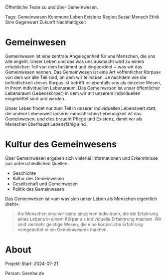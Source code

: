 Öffentliche Texte zu und über Gemeinwesen. 

Tags: Gemeinwesen Kommune Leben Existenz Region Sozial Mensch Ethik Sinn Gegenwart Zukunft Nachhaltigkeit

# Gemeinwesen

Gemeinwesen ist eine zentrale Angelegenheit für uns Menschen, die uns alle angeht. Unser Leben und das was uns ausmacht wird zu einem erheblichen Teil von dem bestimmt und eingeordnet ~ was wir das Gemeinwesen nennen. Das Gemeinwesen ist eine Art »öffentlicher Korpus« von dem wir alle Teil sind, an dem wir teilhaben. Je nachdem wie die befindlichkeit dieses Korpus ist betrifft es ebenfalls uns als einzelne Wesen, in ihrem individuellen Lebensraum. Das Gemeinwesen ist unser öffentlicher Lebensraum (Lebenskörper) in dem wir mit unserem individuellen eingebettet sind und werden.

Unser Leben findet nur zum Teil in unserer individuellen Lebenswelt statt, die andere Lebenswelt unserer menschlichen Lebendigkeit ist das Gemeinwesen, und dies braucht Pflege und Existenz, damit wir als Menschen überhaupt Lebensfähig sind.

# Kultur des Gemeinwesens

Über Gemeinwesen ergeben sich vielerlei Informationen und Erkenntnisse aus unterschiedlichen Quellen. 
 
- Geschichte 
- Kultur des Gemeinwesen
- Gesellschaft und Gemeinwesen
- Politik des Gemeinwesen

Das Gemeinwesen ist »um was sich unser Leben als Menschen eigentlich dreht«. 

> Als Menschen sind wir keine einzelnen Individuen, die die Erfahrung eines Lebens in einem Körper als individuelle Erfanhrung machen. Wir sind vielmehr geistige Wesen, die eine körperliche Erfahrung »eingebettet in ein Gemeinwesen« machen. 




# About

Projekt-Start: 2024-07-21

Person: Svenhe.de

